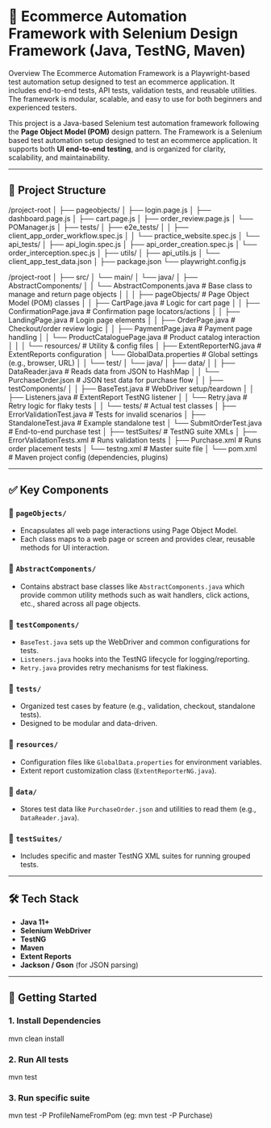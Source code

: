 # 🧪 Ecommerce Automation Framework with Selenium Design Framework (Java, TestNG, Maven)


Overview
The Ecommerce Automation Framework is a Playwright-based test automation setup designed to test an ecommerce application. It includes end-to-end tests, API tests, validation tests, and reusable utilities. The framework is modular, scalable, and easy to use for both beginners and experienced testers.

This project is a Java-based Selenium test automation framework following the **Page Object Model (POM)** design pattern. The Framework is a Selenium based test automation setup designed to test an ecommerce application. It supports both **UI end-to-end testing**, and is organized for clarity, scalability, and maintainability.

---

## 📁 Project Structure

/project-root
│
├── pageobjects/
│    ├── login.page.js
│    ├── dashboard.page.js
│    ├── cart.page.js
│    ├── order_review.page.js
│    └── POManager.js
│
├── tests/
│    ├── e2e_tests/
│    │    ├── client_app_order_workflow.spec.js
│    │    └── practice_website.spec.js
│    └── api_tests/
│         ├── api_login.spec.js
│         ├── api_order_creation.spec.js
│         └── order_interception.spec.js
│
├── utils/
│    ├── api_utils.js
│    └── client_app_test_data.json
│
├── package.json
└── playwright.config.js




/project-root
│
├── src/
│   └── main/
│       └── java/
│           ├── AbstractComponents/
│           │   └── AbstractComponents.java              # Base class to manage and return page objects
│           │
│           ├── pageObjects/                             # Page Object Model (POM) classes
│           │   ├── CartPage.java                         # Logic for cart page
│           │   ├── ConfirmationPage.java                 # Confirmation page locators/actions
│           │   ├── LandingPage.java                      # Login page elements
│           │   ├── OrderPage.java                        # Checkout/order review logic
│           │   ├── PaymentPage.java                      # Payment page handling
│           │   └── ProductCataloguePage.java             # Product catalog interaction
│           │
│           └── resources/                               # Utility & config files
│               ├── ExtentReporterNG.java                # ExtentReports configuration
│               └── GlobalData.properties                # Global settings (e.g., browser, URL)
│
│   └── test/
│       └── java/
│           ├── data/
│           │   ├── DataReader.java                      # Reads data from JSON to HashMap
│           │   └── PurchaseOrder.json                   # JSON test data for purchase flow
│
│           ├── testComponents/
│           │   ├── BaseTest.java                        # WebDriver setup/teardown
│           │   ├── Listeners.java                       # ExtentReport TestNG listener
│           │   └── Retry.java                           # Retry logic for flaky tests
│
│           └── tests/                                   # Actual test classes
│               ├── ErrorValidationTest.java             # Tests for invalid scenarios
│               ├── StandaloneTest.java                  # Example standalone test
│               └── SubmitOrderTest.java                 # End-to-end purchase test
│
├── testSuites/                                          # TestNG suite XMLs
│   ├── ErrorValidationTests.xml                         # Runs validation tests
│   ├── Purchase.xml                                     # Runs order placement tests
│   └── testng.xml                                       # Master suite file
│
└── pom.xml                                              # Maven project config (dependencies, plugins)


---

## ✅ Key Components

### 🔹 `pageObjects/`
- Encapsulates all web page interactions using Page Object Model.
- Each class maps to a web page or screen and provides clear, reusable methods for UI interaction.

### 🔹 `AbstractComponents/`
- Contains abstract base classes like `AbstractComponents.java` which provide common utility methods such as wait handlers, click actions, etc., shared across all page objects.

### 🔹 `testComponents/`
- `BaseTest.java` sets up the WebDriver and common configurations for tests.
- `Listeners.java` hooks into the TestNG lifecycle for logging/reporting.
- `Retry.java` provides retry mechanisms for test flakiness.

### 🔹 `tests/`
- Organized test cases by feature (e.g., validation, checkout, standalone tests).
- Designed to be modular and data-driven.

### 🔹 `resources/`
- Configuration files like `GlobalData.properties` for environment variables.
- Extent report customization class (`ExtentReporterNG.java`).

### 🔹 `data/`
- Stores test data like `PurchaseOrder.json` and utilities to read them (e.g., `DataReader.java`).

### 🔹 `testSuites/`
- Includes specific and master TestNG XML suites for running grouped tests.

---

## 🛠 Tech Stack

- **Java 11+**
- **Selenium WebDriver**
- **TestNG**
- **Maven**
- **Extent Reports**
- **Jackson / Gson** (for JSON parsing)

---

## 🚀 Getting Started

### 1. Install Dependencies
mvn clean install

### 2. Run All tests
mvn test

### 3. Run specific suite
mvn test -P ProfileNameFromPom (eg: mvn test -P Purchase)
